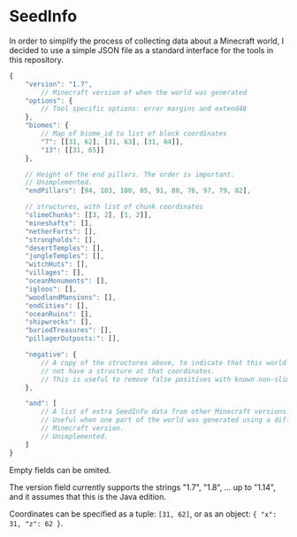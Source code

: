 # SeedInfo

In order to simplify the process of collecting data about a Minecraft world, I
decided to use a simple JSON file as a standard interface for the tools in this
repository.

```js
{
    "version": "1.7",
        // Minecraft version of when the world was generated
    "options": {
        // Tool specific options: error margins and extend48
    },
    "biomes": {
        // Map of biome_id to list of block coordinates
        "7": [[31, 62], [31, 63], [31, 64]],
        "13": [[31, 65]]
    },

    // Height of the end pillars. The order is important.
    // Unimplemented.
    "endPillars": [94, 103, 100, 85, 91, 88, 76, 97, 79, 82],

    // structures, with list of chunk coordinates
    "slimeChunks": [[3, 2], [1, 2]],
    "mineshafts": [],
    "netherForts": [],
    "strongholds": [],
    "desertTemples": [],
    "jungleTemples": [],
    "witchHuts": [],
    "villages": [],
    "oceanMonuments": [],
    "igloos": [],
    "woodlandMansions": [],
    "endCities": [],
    "oceanRuins": [],
    "shipwrecks": [],
    "buriedTreasures": [],
    "pillagerOutposts:": [],

    "negative": {
        // A copy of the structures above, to indicate that this world does
        // not have a structure at that coordinates.
        // This is useful to remove false positives with known non-slime chunks.
    },

    "and": [
        // A list of extra SeedInfo data from other Minecraft versions.
        // Useful when one part of the world was generated using a different
        // Minecraft version.
        // Unimplemented.
    ]
}
```

Empty fields can be omited.

The version field currently supports the strings "1.7", "1.8", ... up to "1.14",
and it assumes that this is the Java edition.

Coordinates can be specified as a tuple: `[31, 62]`, or as an object:
`{ "x": 31, "z": 62 }`.


